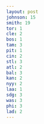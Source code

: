 ```yaml
---
layout: post
johnson: 15
smith: 19
tor: 1
cle: 2
bos: 1
tam: 3
pit: 1
cin: 2
stl: 3
atl: 2
bal: 3
kan: 2
nyy: 2
laa: 1
sdg: 3
was: 3
phi: 3
lad: 2
---
```

